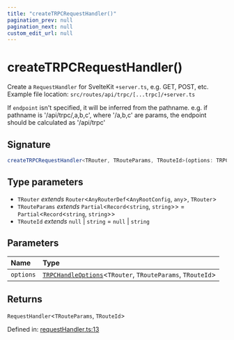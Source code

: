 ```yaml
---
title: "createTRPCRequestHandler()"
pagination_prev: null
pagination_next: null
custom_edit_url: null
---
```


# createTRPCRequestHandler()

Create a `RequestHandler` for SvelteKit `+server.ts`, e.g. GET, POST, etc.
Example file location: `src/routes/api/trpc/[...trpc]/+server.ts`

 If `endpoint` isn't specified, it will be inferred from the pathname.
e.g. if pathname is '/api/trpc/,a,b,c', where '/a,b,c' are params, the endpoint should be calculated as '/api/trpc'

## Signature

```ts
createTRPCRequestHandler<TRouter, TRouteParams, TRouteId>(options: TRPCHandleOptions<TRouter, TRouteParams, TRouteId>): RequestHandler<TRouteParams, TRouteId>;
```

## Type parameters

- `TRouter` *extends* `Router`<`AnyRouterDef`<`AnyRootConfig`, `any`\>, `TRouter`\>
- `TRouteParams` *extends* `Partial`<`Record`<`string`, `string`\>\> = `Partial`<`Record`<`string`, `string`\>\>
- `TRouteId` *extends* `null` \| `string` = `null` \| `string`

## Parameters

| Name | Type |
| :------ | :------ |
| `options` | [`TRPCHandleOptions`](../types/TRPCHandleOptions.md)<`TRouter`, `TRouteParams`, `TRouteId`\> |

## Returns

`RequestHandler`<`TRouteParams`, `TRouteId`\>

Defined in:  [requestHandler.ts:13](https://github.com/bevm0/trpc-svelte-toolbox/blob/66267dc/packages/trpc-sveltekit/src/requestHandler.ts#L13)
